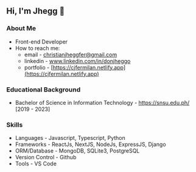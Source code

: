 ## Hi, I'm Jhegg 👋


### About Me
* Front-end Developer
* How to reach me: 
    * email - christianjheggfer@gmail.com
    * linkedin - www.linkedin.com/in/donjheggo
    * portfolio - [https://cjfermilan.netlify.app](https://cjfermilan.netlify.app)

### Educational Background
* Bachelor of Science in Information Technology - https://snsu.edu.ph/ [2019 - 2023]

### Skills
* Languages - Javascript, Typescript, Python
* Frameworks - ReactJs, NextJS, NodeJs, ExpressJS, Django
* ORM/Database - MongoDB, SQLite3, PostgreSQL
* Version Control - Github
* Tools - VS Code

